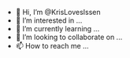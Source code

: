 - 👋 Hi, I’m @KrisLovesIssen
- 👀 I’m interested in ...
- 🌱 I’m currently learning ...
- 💞️ I’m looking to collaborate on ...
- 📫 How to reach me ...

<!---
KrisLovesIssen/KrisLovesIssen is a ✨ special ✨ repository because its `README.md` (this file) appears on your GitHub profile.
You can click the Preview link to take a look at your changes.
--->
